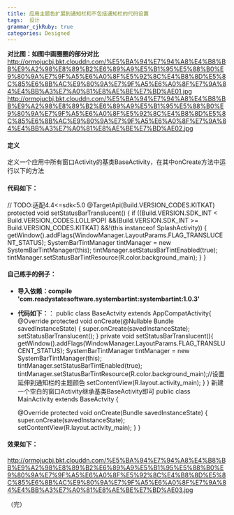 ```yaml
---
title: 应用主题色扩展到通知栏和不包括通知栏的代码设置
tags:  设计
grammar_cjkRuby: true
categories: Designed
---
```


**对比图：如图中画圈圈的部分对比**
http://ormojucbj.bkt.clouddn.com/%E5%BA%94%E7%94%A8%E4%B8%BB%E9%A2%98%E8%89%B2%E6%89%A9%E5%B1%95%E5%88%B0%E9%80%9A%E7%9F%A5%E6%A0%8F%E5%92%8C%E4%B8%8D%E5%8C%85%E6%8B%AC%E9%80%9A%E7%9F%A5%E6%A0%8F%E7%9A%84%E4%BB%A3%E7%A0%81%E8%AE%BE%E7%BD%AE01.jpg     http://ormojucbj.bkt.clouddn.com/%E5%BA%94%E7%94%A8%E4%B8%BB%E9%A2%98%E8%89%B2%E6%89%A9%E5%B1%95%E5%88%B0%E9%80%9A%E7%9F%A5%E6%A0%8F%E5%92%8C%E4%B8%8D%E5%8C%85%E6%8B%AC%E9%80%9A%E7%9F%A5%E6%A0%8F%E7%9A%84%E4%BB%A3%E7%A0%81%E8%AE%BE%E7%BD%AE02.jpg
<!--more-->
#### **定义**
定义一个应用中所有窗口Activity的基类BaseActivity，在其中onCreate方法中运行以下的方法
#### **代码如下：**
  // TODO:适配4.4<=sdk<5.0
@TargetApi(Build.VERSION_CODES.KITKAT)
protected void setStatusBarTranslucent() {
    if ((Build.VERSION.SDK_INT < Build.VERSION_CODES.LOLLIPOP)
            &&(Build.VERSION.SDK_INT >= Build.VERSION_CODES.KITKAT)
            &&!(this instanceof SplashActivity)) {
        getWindow().addFlags(WindowManager.LayoutParams.FLAG_TRANSLUCENT_STATUS);
        SystemBarTintManager tintManager = new SystemBarTintManager(this);
        tintManager.setStatusBarTintEnabled(true);
        tintManager.setStatusBarTintResource(R.color.background_main);
    }
}
#### **自己练手的例子：**
   - **导入依赖：compile 'com.readystatesoftware.systembartint:systembartint:1.0.3'**
   
  - **代码如下：**：
  public class BaseActvity extends AppCompatActivity{
    @Override
    protected void onCreate(@Nullable Bundle savedInstanceState) {
        super.onCreate(savedInstanceState);
        setStatusBarTranslucent();
    }
    private void setStatusBarTranslucent(){
        getWindow().addFlags(WindowManager.LayoutParams.FLAG_TRANSLUCENT_STATUS);
        SystemBarTintManager tintManager = new SystemBarTintManager(this);
        tintManager.setStatusBarTintEnabled(true);
        tintManager.setStatusBarTintResource(R.color.background_main);//设置延伸到通知栏的主题颜色
        setContentView(R.layout.activity_main);
    }
}
新建一个空白的窗口Activity继承基类BaseActivity即可
public class MainActivity extends BaseActvity {

    @Override
    protected void onCreate(Bundle savedInstanceState) {
        super.onCreate(savedInstanceState);
        setContentView(R.layout.activity_main);
    }
}


#### **效果如下：**
http://ormojucbj.bkt.clouddn.com/%E5%BA%94%E7%94%A8%E4%B8%BB%E9%A2%98%E8%89%B2%E6%89%A9%E5%B1%95%E5%88%B0%E9%80%9A%E7%9F%A5%E6%A0%8F%E5%92%8C%E4%B8%8D%E5%8C%85%E6%8B%AC%E9%80%9A%E7%9F%A5%E6%A0%8F%E7%9A%84%E4%BB%A3%E7%A0%81%E8%AE%BE%E7%BD%AE03.jpg


（完）

